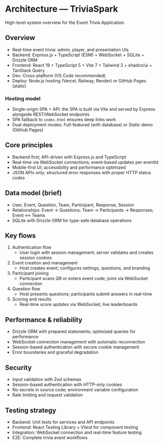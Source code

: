 # Architecture — TriviaSpark

High-level system overview for the Event Trivia Application.

## Overview

- Real-time event trivia: admin, player, and presentation UIs
- Backend: Express.js + TypeScript (ESM) + WebSocket + SQLite + Drizzle ORM
- Frontend: React 19 + TypeScript 5 + Vite 7 + Tailwind 3 + shadcn/ui + TanStack Query
- Dev: Cross-platform (VS Code recommended)
- Deploy: Node.js hosting (Vercel, Railway, Render) or GitHub Pages (static)

### Hosting model

- Single-origin SPA + API: the SPA is built via Vite and served by Express alongside REST/WebSocket endpoints
- SPA fallback to `index.html` ensures deep links work
- Dual deployment modes: Full-featured (with database) or Static demo (GitHub Pages)

## Core principles

- Backend first; API-driven with Express.js and TypeScript
- Real-time via WebSocket connections; event-based updates per eventId
- Mobile-first UI; accessibility and performance optimized
- JSON APIs only; structured error responses with proper HTTP status codes

## Data model (brief)

- User, Event, Question, Team, Participant, Response, Session
- Relationships: Event -> Questions; Team -> Participants -> Responses; Event <-> Teams
- SQLite with Drizzle ORM for type-safe database operations

## Key flows

1. Authentication flow
   - User login with session management; server validates and creates session cookies
2. Event creation and management  
   - Host creates event; configures settings, questions, and branding
3. Participant joining
   - Participant scans QR or enters event code; joins via WebSocket connection
4. Question flow
   - Host presents questions; participants submit answers in real-time
5. Scoring and results
   - Real-time score updates via WebSocket; live leaderboards

## Performance & reliability

- Drizzle ORM with prepared statements; optimized queries for performance
- WebSocket connection management with automatic reconnection
- Session-based authentication with secure cookie management
- Error boundaries and graceful degradation

## Security

- Input validation with Zod schemas
- Session-based authentication with HTTP-only cookies
- No secrets in source code; environment variable configuration
- Rate limiting and request validation

## Testing strategy

- Backend: Unit tests for services and API endpoints
- Frontend: React Testing Library + Vitest for component testing
- Integration: WebSocket connection and real-time feature testing
- E2E: Complete trivia event workflows
